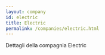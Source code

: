 ```yaml
---
layout: company
id: electric
title: Electric
permalink: /companies/electric.html
---
```


Dettagli della compagnia Electric